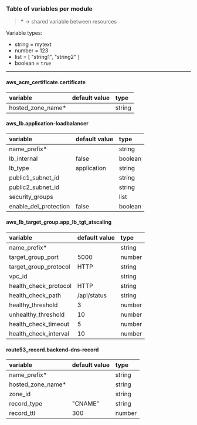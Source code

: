 ### Table of variables per module

> __*__ -> shared variable between resources

Variable types:
  - string  = mytext
  - number  = 123
  - list    = [ "string1", "string2" ]
  - boolean = `true`

---

#### aws_acm_certificate.certificate
| variable          | default value | type   |
|:---------------   |:------------- |:------ |
| hosted_zone_name* |               | string |

#### aws_lb.application-loadbalancer
| variable                  | default value | type     |
|:---------------------     |:------------- |:-------- |
| name_prefix*              |               | string   |
| lb_internal               | false         | boolean  |
| lb_type                   | application   | string   |
| public1_subnet_id         |               | string   |
| public2_subnet_id         |               | string   |
| security_groups           |               | list     |
| enable_del_protection     | false         | boolean  |

#### aws_lb_target_group.app_lb_tgt_atscaling
| variable              | default value | type    |
|:------------------    |:------------  |:------- |
| name_prefix*          |               | string  |
| target_group_port     | 5000          | number  |
| target_group_protocol | HTTP          | string  |
| vpc_id                |               | string  |
| health_check_protocol | HTTP          | string  |
| health_check_path     | /api/status   | string  |
| healthy_threshold     | 3             | number  |
| unhealthy_threshold   | 10            | number  |
| health_check_timeout  | 5             | number  |
| health_check_interval | 10            | number  |

#### route53_record.backend-dns-record
| variable          | default value | type    |
|:----------------- |:------------- |:------- |
| name_prefix*      |               | string  |
| hosted_zone_name* |               | string  |
| zone_id           |               | string  |
| record_type       | "CNAME"       | string  |
| record_ttl        | 300           | number  |